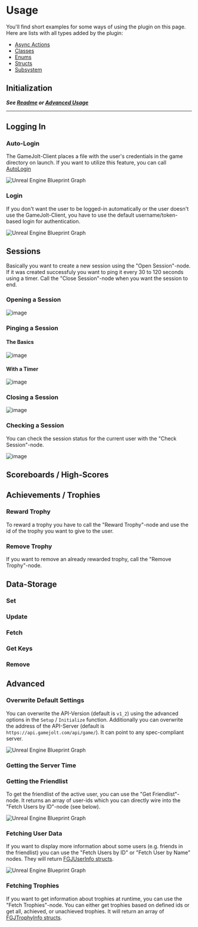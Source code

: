 
# Usage

You'll find short examples for some ways of using the plugin on this page. Here are lists with all types added by the plugin:

- [Async Actions](api/async-actions.md)
- [Classes](api/classes.md)
- [Enums](api/enums.md)
- [Structs](api/structs.md)
- [Subsystem](api/subsystem.md)

## Initialization

***See [Readme](../README.md#blueprints) or [Advanced Usage](#overwrite-default-settings)***

---

## Logging In

### Auto-Login

The GameJolt-Client places a file with the user's credentials in the game directory on launch. If you want to utilize this feature, you can call [AutoLogin](api/async-actions.md#auto-login)

![Unreal Engine Blueprint Graph](https://user-images.githubusercontent.com/27819706/213868347-9426f1b6-2490-4346-b44a-3667ca21b79c.png)

### Login

If you don't want the user to be logged-in automatically or the user doesn't use the GameJolt-Client, you have to use the default username/token-based login for authentication.

![Unreal Engine Blueprint Graph](https://user-images.githubusercontent.com/27819706/213869557-916844f3-6b65-4150-b116-3b67b5e99869.png)

## Sessions

Basically you want to create a new session using the "Open Session"-node. If it was created successfuly you want to ping it every 30 to 120 seconds using a timer. Call the "Close Session"-node when you want the session to end.

### Opening a Session

![image](https://user-images.githubusercontent.com/27819706/215293420-b0bfce31-c2cd-4260-83dc-060431e97165.png)

### Pinging a Session

#### The Basics

![image](https://user-images.githubusercontent.com/27819706/215293525-8ab60c66-f644-4138-85b1-171fbbf4a8ba.png)


#### With a Timer

![image](https://user-images.githubusercontent.com/27819706/215293516-9a610f93-3788-4db8-94c4-ad9cc1312c6f.png)


### Closing a Session

![image](https://user-images.githubusercontent.com/27819706/215293556-1f84fe2f-103c-4b80-8da8-d0aeacb91a82.png)


### Checking a Session

You can check the session status for the current user with the "Check Session"-node.

![image](https://user-images.githubusercontent.com/27819706/215293690-1ac69ae9-90d0-4450-a5d3-8105672568fe.png)

## Scoreboards / High-Scores

<!-- todo:  image-->

## Achievements / Trophies

### Reward Trophy

To reward a trophy you have to call the "Reward Trophy"-node and use the id of the trophy you want to give to the user.

<!-- todo:  image-->

### Remove Trophy

If you want to remove an already rewarded trophy, call the "Remove Trophy"-node.

<!-- todo:  image-->

## Data-Storage

<!-- todo: text -->

### Set

<!-- todo: text / image -->

### Update

<!-- todo: text / image -->

### Fetch

<!-- todo: text / image -->

### Get Keys

<!-- todo: text / image -->

### Remove

<!-- todo: text / image -->

## Advanced

### Overwrite Default Settings

You can overwrite the API-Version (default is `v1_2`) using the advanced options in the `Setup` / `Initialize` function.
Additionally you can overwrite the address of the API-Server (default is `https://api.gamejolt.com/api/game/`). It can point to any spec-compliant server.

![Unreal Engine Blueprint Graph](https://user-images.githubusercontent.com/27819706/214300611-ae989f6f-977b-4f0f-a387-08d4dc9eb2eb.png)

### Getting the Server Time

<!-- todo: text / image -->

### Getting the Friendlist

To get the friendlist of the active user, you can use the "Get Friendlist"-node. It returns an array of user-ids which you can directly wire into the "Fetch Users by ID"-node (see below).

![Unreal Engine Blueprint Graph](https://user-images.githubusercontent.com/27819706/214297809-0c18a655-519a-407b-881a-87a28fe7ddc2.png)

### Fetching User Data

If you want to display more information about some users (e.g. friends in the friendlist) you can use the "Fetch Users by ID" or "Fetch User by Name" nodes. They will return [FGJUserInfo structs](api/structs.md#FGJUserInfo).

![Unreal Engine Blueprint Graph](https://user-images.githubusercontent.com/27819706/214298980-fb390722-7590-4d60-a917-124d753b0226.png)


### Fetching Trophies

If you want to get information about trophies at runtime, you can use the "Fetch Trophies"-node.
You can either get trophies based on defined ids or get all, achieved, or unachieved trophies.
It will return an array of [FGJTrophyInfo structs](api/structs.md#FGJTrophyInfo).

<!-- todo:  image-->
